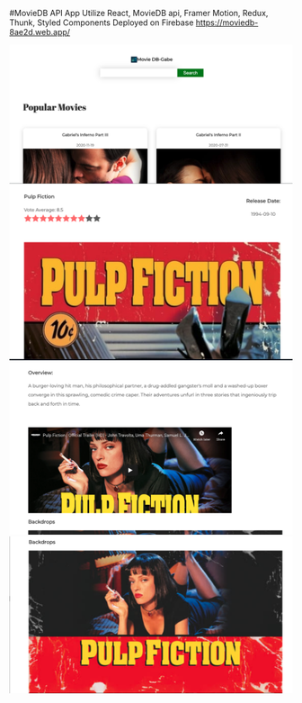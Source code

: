 #MovieDB API App
Utilize React, MovieDB api, Framer Motion, Redux, Thunk, Styled Components
Deployed on Firebase https://moviedb-8ae2d.web.app/

![](src/img/home.png)
![](src/img/detail.png)
![](src/img/overview_and_video.png)
![](src/img/backdrops.png)
